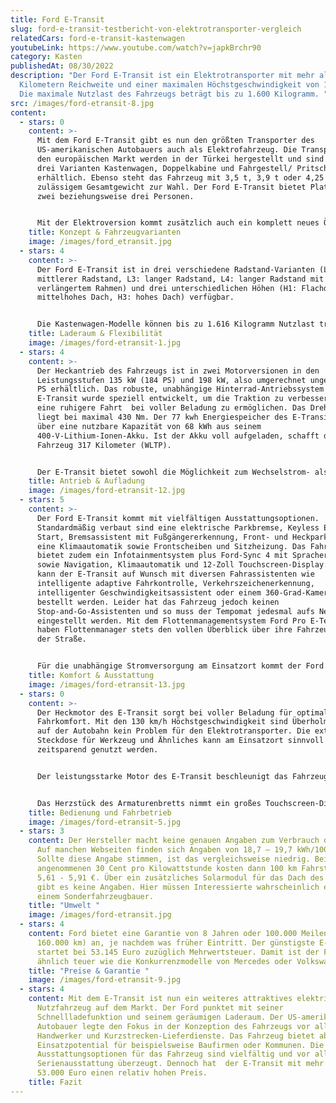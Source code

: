 ```yaml
---
title: Ford E-Transit
slug: ford-e-transit-testbericht-von-elektrotransporter-vergleich
relatedCars: ford-e-transit-kastenwagen
youtubeLink: https://www.youtube.com/watch?v=japkBrchr90
category: Kasten
publishedAt: 08/30/2022
description: "Der Ford E-Transit ist ein Elektrotransporter mit mehr als 300
  Kilometern Reichweite und einer maximalen Höchstgeschwindigkeit von 130 km/h.
  Die maximale Nutzlast des Fahrzeugs beträgt bis zu 1.600 Kilogramm. "
src: /images/ford-etransit-8.jpg
content:
  - stars: 0
    content: >-
      Mit dem Ford E-Transit gibt es nun den größten Transporter des
      US-amerikanischen Autobauers auch als Elektrofahrzeug. Die Transporter für
      den europäischen Markt werden in der Türkei hergestellt und sind in den
      drei Varianten Kastenwagen, Doppelkabine und Fahrgestell/ Pritschenwagen
      erhältlich. Ebenso steht das Fahrzeug mit 3,5 t, 3,9 t oder 4,25 t
      zulässigem Gesamtgewicht zur Wahl. Der Ford E-Transit bietet Platz für
      zwei beziehungsweise drei Personen. 


      Mit der Elektroversion kommt zusätzlich auch ein komplett neues Ökosystem mit dem Namen Ford Pro auf den Markt. Ford Pro widmet sich laut Hersteller der Bereitstellung von Produkten und Dienstleistungen für gewerbliche Kunden aller Größen, um Produktivität, Wachstum und Nachhaltigkeit zu steigern. Unter Ford Pro bietet der US-amerikanische Autobauer zusätzlich zu den Transportern einen One-Stop-Shop für Charging, Software, Finanzierung und Service an. Die Kunden können demnach Produkte und Dienstleistungen nach ihrem Bedarf kombinieren.
    title: Konzept & Fahrzeugvarianten
    image: /images/ford_etransit.jpg
  - stars: 4
    content: >-
      Der Ford E-Transit ist in drei verschiedene Radstand-Varianten (L2:
      mittlerer Radstand, L3: langer Radstand, L4: langer Radstand mit
      verlängertem Rahmen) und drei unterschiedlichen Höhen (H1: Flachdach, H2:
      mittelhohes Dach, H3: hohes Dach) verfügbar. 


      Die Kastenwagen-Modelle können bis zu 1.616 Kilogramm Nutzlast transportieren und die als Fahrgestelle ausgelieferten Versionen bieten mit 1.967 kg Zuladung genug Spielraum für einen individuellen Aufbau. Die Kastenwagen-Version des Fahrzeugs bietet mit einem Laderaumvolumen von minimal 9,5 bis zu maximal 15,1 Kubikmeter eine Menge Platz sowie vielfältige Einsatzmöglichkeiten. Ford bietet eine große Auswahl an möglichen Konfigurationen und so können Kundinnen und Kunden zwischen 25 Konfigurationen wählen. Neben Kastenwagen, Pritsche und Pritsche mit Plane bietet Ford serienmäßig jedoch keine große Auswahl an Aufbau-Versionen an. Für einen Sonderaufbau wie beispielsweise einen Kühlkoffer müssen Kundinnen und Kunden zu einem Sonderfahrzeugbauer. Der Ford E-Transit ist natürlich auch für den Anhängerbetrieb geeignet. Die Anhängelast bei der 3,5 Tonnen-Version liegt beispielsweise bei 750 Kilo.
    title: Laderaum & Flexibilität
    image: /images/ford-etransit-1.jpg
  - stars: 4
    content: >-
      Der Heckantrieb des Fahrzeugs ist in zwei Motorversionen in den
      Leistungsstufen 135 kW (184 PS) und 198 kW, also umgerechnet ungefähr 269
      PS erhältlich. Das robuste, unabhängige Hinterrad-Antriebssystem des
      E-Transit wurde speziell entwickelt, um die Traktion zu verbessern und
      eine ruhigere Fahrt  bei voller Beladung zu ermöglichen. Das Drehmoment
      liegt bei maximal 430 Nm. Der 77 kwh Energiespeicher des E-Transit verfügt
      über eine nutzbare Kapazität von 68 kWh aus seinem
      400-V-Lithium-Ionen-Akku. Ist der Akku voll aufgeladen, schafft das
      Fahrzeug 317 Kilometer (WLTP). 


      Der E-Transit bietet sowohl die Möglichkeit zum Wechselstrom- als auch zum Gleichstrom-Laden. Der Ford ist sowohl für klassische AC-Ladung an Typ2-Wallboxen gedacht als auch für eine Schnellladung per DC mit bis zu 115 kW. Mit der Schnellladefunktion lässt sich die Batterie innerhalb von 34 Minuten von 15 auf 80 Prozent Kapazität aufladen. Dies eignet sich gerade für die Mittagspause. Der Ladeanschluss des E-Transit befindet sich vorne unter dem Hersteller-Logo.
    title: Antrieb & Aufladung
    image: /images/ford-etransit-12.jpg
  - stars: 5
    content: >-
      Der Ford E-Transit kommt mit vielfältigen Ausstattungsoptionen.
      Standardmäßig verbaut sind eine elektrische Parkbremse, Keyless Entry und
      Start, Bremsassistent mit Fußgängererkennung, Front- und Heckparksensoren,
      eine Klimaautomatik sowie Frontscheiben und Sitzheizung. Das Fahrzeug
      bietet zudem ein Infotainmentsystem plus Ford-Sync 4 mit Spracherkennung
      sowie Navigation, Klimaautomatik und 12-Zoll Touchscreen-Display. Zudem
      kann der E-Transit auf Wunsch mit diversen Fahrassistenten wie
      intelligente adaptive Fahrkontrolle, Verkehrszeichenerkennung,
      intelligenter Geschwindigkeitsassistent oder einem 360-Grad-Kamerasystem
      bestellt werden. Leider hat das Fahrzeug jedoch keinen
      Stop-and-Go-Assistenten und so muss der Tempomat jedesmal aufs Neue
      eingestellt werden. Mit dem Flottenmanagementsystem Ford Pro E-Telematics
      haben Flottenmanager stets den vollen Überblick über ihre Fahrzeuge auf
      der Straße. 


      Für die unabhängige Stromversorgung am Einsatzort kommt der Ford E-Transit mit externer Steckdose. Diese liefert 2,4 kW Strom für Werkzeuge, elektronische Geräte und eliminiert so den Bedarf für einen Generator.
    title: Komfort & Ausstattung
    image: /images/ford-etransit-13.jpg
  - stars: 0
    content: >-
      Der Heckmotor des E-Transit sorgt bei voller Beladung für optimalen
      Fahrkomfort. Mit den 130 km/h Höchstgeschwindigkeit sind Überholmanöver
      auf der Autobahn kein Problem für den Elektrotransporter. Die externe
      Steckdose für Werkzeug und Ähnliches kann am Einsatzort sinnvoll  und
      zeitsparend genutzt werden.


      Der leistungsstarke Motor des E-Transit beschleunigt das Fahrzeug zuverlässig. Der schwere Akku an der Unterseite des Fahrzeugs sorgt für einen niedrigen Schwerpunkt und verhindert so Traktionsprobleme. Zur Rekuperation des Fahrzeugs lässt sich sagen, dass diese ordentlich zum Energiesparen genutzt werden kann, Fahrer und Fahrerinnen aber dennoch auch mit der Bremse arbeiten müssen. Vergisst man dies mal, erinnert einen das Fahrzeug über einen Warnton. Das Nutzen beider Pedale sei laut Ford auch eine bessere Fahrstrategie als das Ein-Pedal-Fahren. 


      Das Herzstück des Armaturenbretts nimmt ein großes Touchscreen-Display ein. Hier lassen sich alle Fahrzeugdaten überwachen und steuern. Der Fahrmodi-Schalter befindet sich knapp darunter. Ansonsten ist das Cockpit simpel und schlicht gehalten.
    title: Bedienung und Fahrbetrieb
    image: /images/ford-etransit-5.jpg
  - stars: 3
    content: Der Hersteller macht keine genauen Angaben zum Verbrauch des E-Transit.
      Auf manchen Webseiten finden sich Angaben von 18,7 – 19,7 kWh/100 km WLTP.
      Sollte diese Angabe stimmen, ist das vergleichsweise niedrig. Bei
      angenommenen 30 Cent pro Kilowattstunde kosten dann 100 km Fahrstrecke
      5,61 - 5,91 €. Über ein zusätzliches Solarmodul für das Dach des Fahrzeugs
      gibt es keine Angaben. Hier müssen Interessierte wahrscheinlich ebenso zu
      einem Sonderfahrzeugbauer.
    title: "Umwelt "
    image: /images/ford-etransit.jpg
  - stars: 4
    content: Ford bietet eine Garantie von 8 Jahren oder 100.000 Meilen (knapp
      160.000 km) an, je nachdem was früher Eintritt. Der günstigste E-Transit
      startet bei 53.145 Euro zuzüglich Mehrwertsteuer. Damit ist der Ford
      ähnlich teuer wie die Konkurrenzmodelle von Mercedes oder Volkswagen.
    title: "Preise & Garantie "
    image: /images/ford-etransit-9.jpg
  - stars: 4
    content: Mit dem E-Transit ist nun ein weiteres attraktives elektrisches
      Nutzfahrzeug auf dem Markt. Der Ford punktet mit seiner
      Schnellladefunktion und seinem geräumigen Laderaum. Der US-amerikanische
      Autobauer legte den Fokus in der Konzeption des Fahrzeugs vor allem auf
      Handwerker und Kurzstrecken-Lieferdienste. Das Fahrzeug bietet aber auch
      Einsatzpotential für beispielsweise Baufirmen oder Kommunen. Die
      Ausstattungsoptionen für das Fahrzeug sind vielfältig und vor allem die
      Serienausstattung überzeugt. Dennoch hat  der E-Transit mit mehr als
      53.000 Euro einen relativ hohen Preis.
    title: Fazit
---
```

